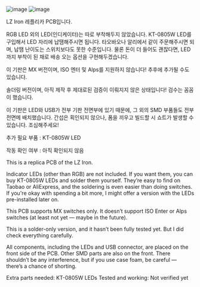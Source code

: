 ![image](https://github.com/user-attachments/assets/fefb3143-3a50-44dd-a299-2438723a3693)
![image](https://github.com/user-attachments/assets/5069c653-ef47-4722-926c-b00055f5ab89)

LZ Iron 레플리카 PCB입니다. 

RGB LED 외의 LED(인디케이터)는 따로 부착해두지 않았습니다.
KT-0805W LED를 구입해서 LED 자리에 납땜해주시면 됩니다. 타오바오나 알리에서 같이 주문해주시면 되며,
납땜 난이도는 스위치보다도 못한 수준입니다.
물론 돈이 더 들어도 괜찮다면, LED까지 부착이 된 채로 배송 오는 옵션을 구현해두겠습니다.

이 기판은 MX 버전이며, ISO 엔터 및 Alps를 지원하지 않습니다!
추후에 추가될 수도 있습니다.

솔더링 버전이며, 아직 제작 후 제대로된 검증이 이뤄지지 않은 상태입니다!
검수는 꼼꼼이 했습니다.

이 기판은 LED와 USB가 전부 기판 전면부에 있기 때문에, 그 외의 SMD 부품들도 전부 전면메 배치했습니다.
간섭은 획인되지 않으나, 폼을 끼우고 빌드할 시 쇼트가 발생할 수 있습니다. 조심해주세요!

추가 필요 부품 : KT-0805W LED

작동 확인 여부 : 아직 확인되지 않음


This is a replica PCB of the LZ Iron.

Indicator LEDs (other than RGB) are not included.
If you want them, you can buy KT-0805W LEDs and solder them yourself.
They’re easy to find on Taobao or AliExpress, and the soldering is even easier than doing switches.
If you're okay with spending a bit more, I might offer a version with the LEDs pre-installed later on.

This PCB supports MX switches only.
It doesn’t support ISO Enter or Alps switches (at least not yet — maybe in the future).

This is a solder-only version, and it hasn’t been fully tested yet.
But I did check everything carefully.

All components, including the LEDs and USB connector, are placed on the front side of the PCB.
Other SMD parts are also on the front.
There shouldn’t be any interference, but if you use case foam, be careful — there’s a chance of shorting.

Extra parts needed: KT-0805W LEDs
Tested and working: Not verified yet
